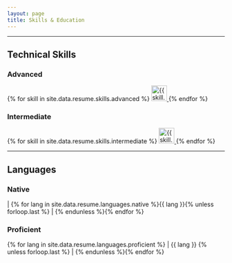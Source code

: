 ```yaml
---
layout: page
title: Skills & Education
---
```

---
## Technical Skills

### Advanced
<div class="skills-container">
{% for skill in site.data.resume.skills.advanced %}
  <a href="{{ skill.url }}" target="_blank" rel="noreferrer" class="skill-icon">
    <img src="{{ skill.icon }}" width="36" height="36" alt="{{ skill.name }}" title="{{ skill.name }}" />
  </a>
{% endfor %}
</div>

### Intermediate
<div class="skills-container">
{% for skill in site.data.resume.skills.intermediate %}
  <a href="{{ skill.url }}" target="_blank" rel="noreferrer" class="skill-icon">
    <img src="{{ skill.icon }}" width="36" height="36" alt="{{ skill.name }}" title="{{ skill.name }}" />
  </a>
{% endfor %}
</div>

---
## Languages

### Native

| {% for lang in site.data.resume.languages.native %}{{ lang }}{% unless forloop.last %} | {% endunless %}{% endfor %}

### Proficient
{% for lang in site.data.resume.languages.proficient %}
| {{ lang }} {% unless forloop.last %} | {% endunless %}{% endfor %}
